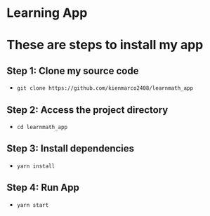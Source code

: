 # Learning App

# These are steps to install my app

## Step 1: Clone my source code

- `git clone https://github.com/kienmarco2408/learnmath_app`

## Step 2: Access the project directory

- `cd learnmath_app`

## Step 3: Install dependencies

- `yarn install`

## Step 4: Run App

- `yarn start`
